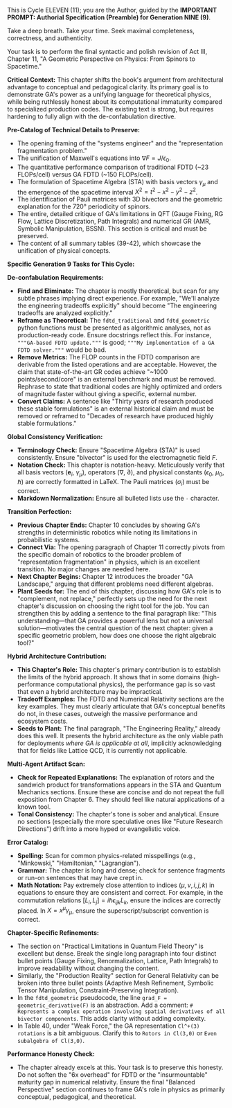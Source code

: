 This is Cycle ELEVEN (11); you are the Author, guided by the **IMPORTANT PROMPT: Authorial Specification (Preamble) for Generation NINE (9)**.

Take a deep breath. Take your time. Seek maximal completeness, correctness, and authenticity.

Your task is to perform the final syntactic and polish revision of Act III, Chapter 11, "A Geometric Perspective on Physics: From Spinors to Spacetime."

**Critical Context:** This chapter shifts the book's argument from architectural advantage to conceptual and pedagogical clarity. Its primary goal is to demonstrate GA's power as a unifying language for theoretical physics, while being ruthlessly honest about its computational immaturity compared to specialized production codes. The existing text is strong, but requires hardening to fully align with the de-confabulation directive.

**Pre-Catalog of Technical Details to Preserve:**
- The opening framing of the "systems engineer" and the "representation fragmentation problem."
- The unification of Maxwell's equations into $\nabla F = J/\epsilon_0$.
- The quantitative performance comparison of traditional FDTD (~23 FLOPs/cell) versus GA FDTD (~150 FLOPs/cell).
- The formulation of Spacetime Algebra (STA) with basis vectors $\gamma_\mu$ and the emergence of the spacetime interval $X^2 = t^2 - x^2 - y^2 - z^2$.
- The identification of Pauli matrices with 3D bivectors and the geometric explanation for the 720° periodicity of spinors.
- The entire, detailed critique of GA's limitations in QFT (Gauge Fixing, RG Flow, Lattice Discretization, Path Integrals) and numerical GR (AMR, Symbolic Manipulation, BSSN). This section is critical and must be preserved.
- The content of all summary tables (39-42), which showcase the unification of physical concepts.

**Specific Generation 9 Tasks for This Cycle:**

**De-confabulation Requirements:**
- **Find and Eliminate:** The chapter is mostly theoretical, but scan for any subtle phrases implying direct experience. For example, "We'll analyze the engineering tradeoffs explicitly" should become "The engineering tradeoffs are analyzed explicitly."
- **Reframe as Theoretical:** The `fdtd_traditional` and `fdtd_geometric` python functions must be presented as algorithmic analyses, not as production-ready code. Ensure docstrings reflect this. For instance, `"""GA-based FDTD update."""` is good; `"""My implementation of a GA FDTD solver."""` would be bad.
- **Remove Metrics:** The FLOP counts in the FDTD comparison are derivable from the listed operations and are acceptable. However, the claim that state-of-the-art GR codes achieve "~1000 points/second/core" is an external benchmark and must be removed. Rephrase to state that traditional codes are highly optimized and orders of magnitude faster without giving a specific, external number.
- **Convert Claims:** A sentence like "Thirty years of research produced these stable formulations" is an external historical claim and must be removed or reframed to "Decades of research have produced highly stable formulations."

**Global Consistency Verification:**
- **Terminology Check:** Ensure "Spacetime Algebra (STA)" is used consistently. Ensure "bivector" is used for the electromagnetic field $F$.
- **Notation Check:** This chapter is notation-heavy. Meticulously verify that all basis vectors ($\mathbf{e}_i$, $\gamma_\mu$), operators ($\nabla$, $\partial$), and physical constants ($\epsilon_0$, $\mu_0$, $\hbar$) are correctly formatted in LaTeX. The Pauli matrices ($\sigma_i$) must be correct.
- **Markdown Normalization:** Ensure all bulleted lists use the `-` character.

**Transition Perfection:**
- **Previous Chapter Ends:** Chapter 10 concludes by showing GA's strengths in deterministic robotics while noting its limitations in probabilistic systems.
- **Connect Via:** The opening paragraph of Chapter 11 correctly pivots from the specific domain of robotics to the broader problem of "representation fragmentation" in physics, which is an excellent transition. No major changes are needed here.
- **Next Chapter Begins:** Chapter 12 introduces the broader "GA Landscape," arguing that different problems need different algebras.
- **Plant Seeds for:** The end of this chapter, discussing how GA's role is to "complement, not replace," perfectly sets up the need for the next chapter's discussion on choosing the right tool for the job. You can strengthen this by adding a sentence to the final paragraph like: "This understanding—that GA provides a powerful lens but not a universal solution—motivates the central question of the next chapter: given a specific geometric problem, how does one choose the right algebraic tool?"

**Hybrid Architecture Contribution:**
- **This Chapter's Role:** This chapter's primary contribution is to establish the limits of the hybrid approach. It shows that in some domains (high-performance computational physics), the performance gap is so vast that even a hybrid architecture may be impractical.
- **Tradeoff Examples:** The FDTD and Numerical Relativity sections are the key examples. They must clearly articulate that GA's conceptual benefits do not, in these cases, outweigh the massive performance and ecosystem costs.
- **Seeds to Plant:** The final paragraph, "The Engineering Reality," already does this well. It presents the hybrid architecture as the only viable path for deployments *where GA is applicable at all*, implicitly acknowledging that for fields like Lattice QCD, it is currently not applicable.

**Multi-Agent Artifact Scan:**
- **Check for Repeated Explanations:** The explanation of rotors and the sandwich product for transformations appears in the STA and Quantum Mechanics sections. Ensure these are concise and do not repeat the full exposition from Chapter 6. They should feel like natural applications of a known tool.
- **Tonal Consistency:** The chapter's tone is sober and analytical. Ensure no sections (especially the more speculative ones like "Future Research Directions") drift into a more hyped or evangelistic voice.

**Error Catalog:**
- **Spelling:** Scan for common physics-related misspellings (e.g., "Minkowski," "Hamiltonian," "Lagrangian").
- **Grammar:** The chapter is long and dense; check for sentence fragments or run-on sentences that may have crept in.
- **Math Notation:** Pay extremely close attention to indices ($\mu, \nu, i, j, k$) in equations to ensure they are consistent and correct. For example, in the commutation relations $[L_i, L_j] = i\hbar\epsilon_{ijk}L_k$, ensure the indices are correctly placed. In $X = x^\mu\gamma_\mu$, ensure the superscript/subscript convention is correct.

**Chapter-Specific Refinements:**
- The section on "Practical Limitations in Quantum Field Theory" is excellent but dense. Break the single long paragraph into four distinct bullet points (Gauge Fixing, Renormalization, Lattice, Path Integrals) to improve readability without changing the content.
- Similarly, the "Production Reality" section for General Relativity can be broken into three bullet points (Adaptive Mesh Refinement, Symbolic Tensor Manipulation, Constraint-Preserving Integration).
- In the `fdtd_geometric` pseudocode, the line `grad_F = geometric_derivative(F)` is an abstraction. Add a comment: `# Represents a complex operation involving spatial derivatives of all bivector components`. This adds clarity without adding complexity.
- In Table 40, under "Weak Force," the GA representation `Cl^+(3) rotations` is a bit ambiguous. Clarify this to `Rotors in Cl(3,0)` or `Even subalgebra of Cl(3,0)`.

**Performance Honesty Check:**
- The chapter already excels at this. Your task is to preserve this honesty. Do not soften the "6x overhead" for FDTD or the "insurmountable" maturity gap in numerical relativity. Ensure the final "Balanced Perspective" section continues to frame GA's role in physics as primarily conceptual, pedagogical, and theoretical.
